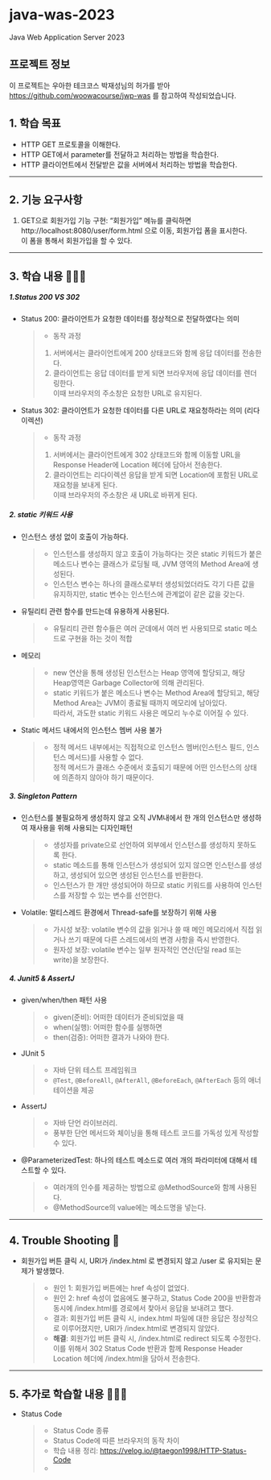 # java-was-2023

Java Web Application Server 2023

## 프로젝트 정보 

이 프로젝트는 우아한 테크코스 박재성님의 허가를 받아 https://github.com/woowacourse/jwp-was 
를 참고하여 작성되었습니다.

## 1. 학습 목표 
- HTTP GET 프로토콜을 이해한다.
- HTTP GET에서 parameter를 전달하고 처리하는 방법을 학습한다.
- HTTP 클라이언트에서 전달받은 값을 서버에서 처리하는 방법을 학습한다.

---

## 2. 기능 요구사항
1. GET으로 회원가입 기능 구현: “회원가입” 메뉴를 클릭하면 http://localhost:8080/user/form.html 으로 이동, 회원가입 폼을 표시한다.<Br>
이 폼을 통해서 회원가입을 할 수 있다.

---

## 3. 학습 내용 👨🏻‍💻

##### 1.Status 200 VS 302
- Status 200: 클라이언트가 요청한 데이터를 정상적으로 전달하였다는 의미
  >- 동작 과정
  >1. 서버에서는 클라이언트에게 200 상태코드와 함께 응답 데이터를 전송한다.
  >2. 클라이언트는 응답 데이터를 받게 되면 브라우저에 응답 데이터를 렌더링한다. <br>
  이때 브라우저의 주소창은 요청한 URL로 유지된다.
- Status 302: 클라이언트가 요청한 데이터를 다른 URL로 재요청하라는 의미 (리다이렉션)
  >- 동작 과정
  >1. 서버에서는 클라이언트에게 302 상태코드와 함께 이동할 URL을 Response Header에 Location 헤더에 담아서 전송한다.
  >2. 클라이언트는 리다이렉션 응답을 받게 되면 Location에 포함된 URL로 재요청을 보내게 된다. <br>
  이때 브라우저의 주소창은 새 URL로 바뀌게 된다.
  
##### 2. static 키워드 사용
- 인스턴스 생성 없이 호출이 가능하다. 
  >- 인스턴스를 생성하지 않고 호출이 가능하다는 것은 static 키워드가 붙은 메소드나 변수는 클래스가 로딩될 때, JVM 영역의 Method Area에 생성된다.
  >- 인스턴스 변수는 하나의 클래스로부터 생성되었더라도 각기 다른 값을 유지하지만, static 변수는 인스턴스에 관계없이 같은 값을 갖는다.
- 유틸리티 관련 함수를 만드는데 유용하게 사용된다.
  >- 유틸리티 관련 함수들은 여러 군데에서 여러 번 사용되므로 static 메소드로 구현을 하는 것이 적합
- 메모리
  >- new 연산을 통해 생성된 인스턴스는 Heap 영역에 할당되고, 해당 Heap영역은 Garbage Collector에 의해 관리된다.
  >- static 키워드가 붙은 메소드나 변수는 Method Area에 할당되고, 해당 Method Area는 JVM이 종료될 때까지 메모리에 남아있다. <br>
  따라서, 과도한 static 키워드 사용은 메모리 누수로 이어질 수 있다.
- Static 메서드 내에서의 인스턴스 멤버 사용 불가 
  >- 정적 메서드 내부에서는 직접적으로 인스턴스 멤버(인스턴스 필드, 인스턴스 메서드)를 사용할 수 없다. <br>
  정적 메서드가 클래스 수준에서 호출되기 때문에 어떤 인스턴스의 상태에 의존하지 않아야 하기 때문이다.


##### 3. Singleton Pattern
- 인스턴스를 불필요하게 생성하지 않고 오직 JVM내에서 한 개의 인스턴스만 생성하여 재사용을 위해 사용되는 디자인패턴
    >- 생성자를 private으로 선언하여 외부에서 인스턴스를 생성하지 못하도록 한다.
    >- static 메소드를 통해 인스턴스가 생성되어 있지 않으면 인스턴스를 생성하고, 생성되어 있으면 생성된 인스턴스를 반환한다.
    >- 인스턴스가 한 개만 생성되어야 하므로 static 키워드를 사용하여 인스턴스를 저장할 수 있는 변수를 선언한다.
- Volatile: 멀티스레드 환경에서 Thread-safe를 보장하기 위해 사용
  >- 가시성 보장: volatile 변수의 값을 읽거나 쓸 때 메인 메모리에서 직접 읽거나 쓰기 때문에 다른 스레드에서의 변경 사항을 즉시 반영한다.
  >- 원자성 보장: volatile 변수는 일부 원자적인 연산(단일 read 또는 write)을 보장한다.


##### 4. Junit5 & AssertJ
- given/when/then 패턴 사용
  >- given(준비): 어떠한 데이터가 준비되었을 때
  >- when(실행): 어떠한 함수를 실행하면
  >- then(검증): 어떠한 결과가 나와야 한다.

- JUnit 5
  >- 자바 단위 테스트 프레임워크
  >- `@Test`, `@BeforeAll`, `@AfterAll`, `@BeforeEach`, `@AfterEach` 등의 애너테이션을 제공

- AssertJ
  >- 자바 단언 라이브러리.
  >- 풍부한 단언 메서드와 체이닝을 통해 테스트 코드를 가독성 있게 작성할 수 있다.

- @ParameterizedTest: 하나의 테스트 메소드로 여러 개의 파라미터에 대해서 테스트할 수 있다.
  >- 여러개의 인수를 제공하는 방법으로 @MethodSource와 함께 사용된다.
  >- @MethodSource의 value에는 메소드명을 넣는다.


---

## 4. Trouble Shooting 🚀
- 회원가입 버튼 클릭 시, URI가 /index.html 로 변경되지 않고 /user 로 유지되는 문제가 발생했다.
  >- 원인 1: 회원가입 버튼에는 href 속성이 없었다.
  >- 원인 2: href 속성이 없음에도 불구하고, Status Code 200을 반환함과 동시에 /index.html를 경로에서 찾아서 응답을 보내려고 했다.
  >- 결과: 회원가입 버튼 클릭 시, index.html 파일에 대한 응답은 정상적으로 이루어졌지만, URI가 /index.html로 변경되지 않았다.
  >- **해결**: 회원가입 버튼 클릭 시, /index.html로 redirect 되도록 수정한다.<br>
  이를 위해서 302 Status Code 반환과 함께 Response Header Location 헤더에 /index.html을 담아서 전송한다.


---

## 5. 추가로 학습할 내용 👨🏻‍💻
- Status Code
  >- Status Code 종류
  >- Status Code에 따른 브라우저의 동작 차이
  >- 학습 내용 정리: https://velog.io/@taegon1998/HTTP-Status-Code
  >- 